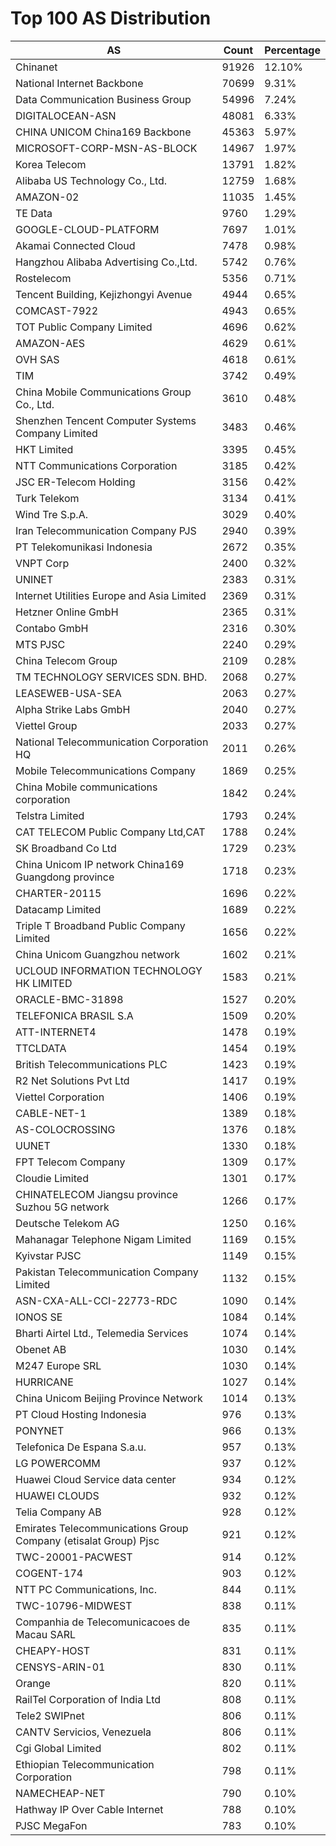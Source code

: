 # Top 100 AS Distribution
| AS | Count | Percentage |
|----|----|----|
| Chinanet | 91926 | 12.10% |
| National Internet Backbone | 70699 | 9.31% |
| Data Communication Business Group | 54996 | 7.24% |
| DIGITALOCEAN-ASN | 48081 | 6.33% |
| CHINA UNICOM China169 Backbone | 45363 | 5.97% |
| MICROSOFT-CORP-MSN-AS-BLOCK | 14967 | 1.97% |
| Korea Telecom | 13791 | 1.82% |
| Alibaba US Technology Co., Ltd. | 12759 | 1.68% |
| AMAZON-02 | 11035 | 1.45% |
| TE Data | 9760 | 1.29% |
| GOOGLE-CLOUD-PLATFORM | 7697 | 1.01% |
| Akamai Connected Cloud | 7478 | 0.98% |
| Hangzhou Alibaba Advertising Co.,Ltd. | 5742 | 0.76% |
| Rostelecom | 5356 | 0.71% |
| Tencent Building, Kejizhongyi Avenue | 4944 | 0.65% |
| COMCAST-7922 | 4943 | 0.65% |
| TOT Public Company Limited | 4696 | 0.62% |
| AMAZON-AES | 4629 | 0.61% |
| OVH SAS | 4618 | 0.61% |
| TIM | 3742 | 0.49% |
| China Mobile Communications Group Co., Ltd. | 3610 | 0.48% |
| Shenzhen Tencent Computer Systems Company Limited | 3483 | 0.46% |
| HKT Limited | 3395 | 0.45% |
| NTT Communications Corporation | 3185 | 0.42% |
| JSC ER-Telecom Holding | 3156 | 0.42% |
| Turk Telekom | 3134 | 0.41% |
| Wind Tre S.p.A. | 3029 | 0.40% |
| Iran Telecommunication Company PJS | 2940 | 0.39% |
| PT Telekomunikasi Indonesia | 2672 | 0.35% |
| VNPT Corp | 2400 | 0.32% |
| UNINET | 2383 | 0.31% |
| Internet Utilities Europe and Asia Limited | 2369 | 0.31% |
| Hetzner Online GmbH | 2365 | 0.31% |
| Contabo GmbH | 2316 | 0.30% |
| MTS PJSC | 2240 | 0.29% |
| China Telecom Group | 2109 | 0.28% |
| TM TECHNOLOGY SERVICES SDN. BHD. | 2068 | 0.27% |
| LEASEWEB-USA-SEA | 2063 | 0.27% |
| Alpha Strike Labs GmbH | 2040 | 0.27% |
| Viettel Group | 2033 | 0.27% |
| National Telecommunication Corporation HQ | 2011 | 0.26% |
| Mobile Telecommunications Company | 1869 | 0.25% |
| China Mobile communications corporation | 1842 | 0.24% |
| Telstra Limited | 1793 | 0.24% |
| CAT TELECOM Public Company Ltd,CAT | 1788 | 0.24% |
| SK Broadband Co Ltd | 1729 | 0.23% |
| China Unicom IP network China169 Guangdong province | 1718 | 0.23% |
| CHARTER-20115 | 1696 | 0.22% |
| Datacamp Limited | 1689 | 0.22% |
| Triple T Broadband Public Company Limited | 1656 | 0.22% |
| China Unicom Guangzhou network | 1602 | 0.21% |
| UCLOUD INFORMATION TECHNOLOGY HK LIMITED | 1583 | 0.21% |
| ORACLE-BMC-31898 | 1527 | 0.20% |
| TELEFONICA BRASIL S.A | 1509 | 0.20% |
| ATT-INTERNET4 | 1478 | 0.19% |
| TTCLDATA | 1454 | 0.19% |
| British Telecommunications PLC | 1423 | 0.19% |
| R2 Net Solutions Pvt Ltd | 1417 | 0.19% |
| Viettel Corporation | 1406 | 0.19% |
| CABLE-NET-1 | 1389 | 0.18% |
| AS-COLOCROSSING | 1376 | 0.18% |
| UUNET | 1330 | 0.18% |
| FPT Telecom Company | 1309 | 0.17% |
| Cloudie Limited | 1301 | 0.17% |
| CHINATELECOM Jiangsu province Suzhou 5G network | 1266 | 0.17% |
| Deutsche Telekom AG | 1250 | 0.16% |
| Mahanagar Telephone Nigam Limited | 1169 | 0.15% |
| Kyivstar PJSC | 1149 | 0.15% |
| Pakistan Telecommunication Company Limited | 1132 | 0.15% |
| ASN-CXA-ALL-CCI-22773-RDC | 1090 | 0.14% |
| IONOS SE | 1084 | 0.14% |
| Bharti Airtel Ltd., Telemedia Services | 1074 | 0.14% |
| Obenet AB | 1030 | 0.14% |
| M247 Europe SRL | 1030 | 0.14% |
| HURRICANE | 1027 | 0.14% |
| China Unicom Beijing Province Network | 1014 | 0.13% |
| PT Cloud Hosting Indonesia | 976 | 0.13% |
| PONYNET | 966 | 0.13% |
| Telefonica De Espana S.a.u. | 957 | 0.13% |
| LG POWERCOMM | 937 | 0.12% |
| Huawei Cloud Service data center | 934 | 0.12% |
| HUAWEI CLOUDS | 932 | 0.12% |
| Telia Company AB | 928 | 0.12% |
| Emirates Telecommunications Group Company (etisalat Group) Pjsc | 921 | 0.12% |
| TWC-20001-PACWEST | 914 | 0.12% |
| COGENT-174 | 903 | 0.12% |
| NTT PC Communications, Inc. | 844 | 0.11% |
| TWC-10796-MIDWEST | 838 | 0.11% |
| Companhia de Telecomunicacoes de Macau SARL | 835 | 0.11% |
| CHEAPY-HOST | 831 | 0.11% |
| CENSYS-ARIN-01 | 830 | 0.11% |
| Orange | 820 | 0.11% |
| RailTel Corporation of India Ltd | 808 | 0.11% |
| Tele2 SWIPnet | 806 | 0.11% |
| CANTV Servicios, Venezuela | 806 | 0.11% |
| Cgi Global Limited | 802 | 0.11% |
| Ethiopian Telecommunication Corporation | 798 | 0.11% |
| NAMECHEAP-NET | 790 | 0.10% |
| Hathway IP Over Cable Internet | 788 | 0.10% |
| PJSC MegaFon | 783 | 0.10% |
